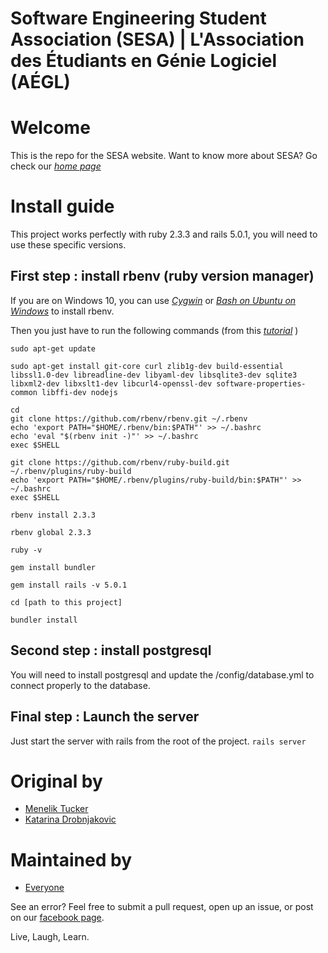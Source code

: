 Software Engineering Student Association (SESA) | L'Association des Étudiants en Génie Logiciel (AÉGL)
===
# Welcome
This is the repo for the SESA website.
Want to know more about SESA? Go check our [*home page*](http://sesa-uottawa.ca/)

# Install guide
This project works perfectly with ruby 2.3.3 and rails 5.0.1, you will need to use these specific versions.


## First step :  install rbenv (ruby version manager)

If you are on Windows 10, you can use [*Cygwin*](https://cygwin.com/) or [*Bash on Ubuntu on Windows*](https://msdn.microsoft.com/en-us/commandline/wsl/install_guide) to install rbenv.

Then you just have to run the following commands (from this  [*tutorial*](https://gorails.com/setup/ubuntu/17.04) )

```
sudo apt-get update

sudo apt-get install git-core curl zlib1g-dev build-essential libssl1.0-dev libreadline-dev libyaml-dev libsqlite3-dev sqlite3 libxml2-dev libxslt1-dev libcurl4-openssl-dev software-properties-common libffi-dev nodejs

cd
git clone https://github.com/rbenv/rbenv.git ~/.rbenv
echo 'export PATH="$HOME/.rbenv/bin:$PATH"' >> ~/.bashrc
echo 'eval "$(rbenv init -)"' >> ~/.bashrc
exec $SHELL

git clone https://github.com/rbenv/ruby-build.git ~/.rbenv/plugins/ruby-build
echo 'export PATH="$HOME/.rbenv/plugins/ruby-build/bin:$PATH"' >> ~/.bashrc
exec $SHELL

rbenv install 2.3.3

rbenv global 2.3.3

ruby -v

gem install bundler

gem install rails -v 5.0.1

cd [path to this project]

bundler install
```

## Second step :  install postgresql
You will need to install postgresql and update the /config/database.yml to connect properly to the database.

## Final step : Launch the server
Just start the server with rails from the root of the project.
`rails server`
# Original by

* [Menelik Tucker](http://meneliktucker.me/)
* [Katarina Drobnjakovic](http://katarina.rocks/)

# Maintained by

* [Everyone](https://github.com/sesa-uottawa/uottawasesa/graphs/contributors)

See an error? Feel free to submit a pull request, open up an issue, or post on our [facebook page](https://www.facebook.com/groups/uOttawaSESA/).

Live,
Laugh,
Learn.
